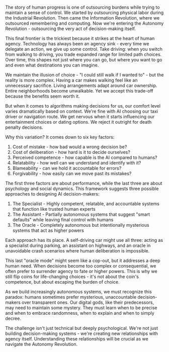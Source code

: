 The story of human progress is one of outsourcing burdens while trying to maintain a sense of control. We started by outsourcing physical labor during the Industrial Revolution. Then came the Information Revolution, where we outsourced remembering and computing. Now we're entering the Autonomy Revolution - outsourcing the very act of decision-making itself.

This final frontier is the trickiest because it strikes at the heart of human agency. Technology has always been an agency sink - every time we delegate an action, we give up some control. Take driving: when you switch from walking to driving, you trade expanded range for limited path choices. Over time, this shapes not just where you can go, but where you want to go and even what destinations you can imagine.

We maintain the illusion of choice - "I could still walk if I wanted to" - but the reality is more complex. Having a car makes walking feel like an unnecessary sacrifice. Living arrangements adapt around car ownership. Entire neighborhoods become unwalkable. Yet we accept this trade-off because the benefits seem worth it.

But when it comes to algorithms making decisions for us, our comfort level varies dramatically based on context. We're fine with AI choosing our taxi driver or navigation route. We get nervous when it starts influencing our entertainment choices or dating options. We reject it outright for death penalty decisions.

Why this variation? It comes down to six key factors:

1. Cost of mistake - how bad would a wrong decision be?
2. Cost of deliberation - how hard is it to decide ourselves?
3. Perceived competence - how capable is the AI compared to humans?
4. Relatability - how well can we understand and identify with it?
5. Blameability - can we hold it accountable for errors?
6. Forgivability - how easily can we move past its mistakes?

The first three factors are about performance, while the last three are about psychology and social dynamics. This framework suggests three possible approaches to designing AI decision-makers:

1. The Specialist - Highly competent, relatable, and accountable systems that function like trusted human experts
2. The Assistant - Partially autonomous systems that suggest "smart defaults" while leaving final control with humans
3. The Oracle - Completely autonomous but intentionally mysterious systems that act as higher powers

Each approach has its place. A self-driving car might use all three: acting as a specialist during parking, an assistant on highways, and an oracle in unavoidable crash scenarios where human deliberation is impossible.

This last "oracle mode" might seem like a cop-out, but it addresses a deep human need. When decisions become too complex or consequential, we often prefer to surrender agency to fate or higher powers. This is why we still flip coins for life-changing choices - it's not about the coin's competence, but about escaping the burden of choice.

As we build increasingly autonomous systems, we must recognize this paradox: humans sometimes prefer mysterious, unaccountable decision-makers over transparent ones. Our digital gods, like their predecessors, may need to maintain some mystery. They must learn when to be precise and when to embrace randomness, when to explain and when to simply decree.

The challenge isn't just technical but deeply psychological. We're not just building decision-making systems - we're creating new relationships with agency itself. Understanding these relationships will be crucial as we navigate the Autonomy Revolution.